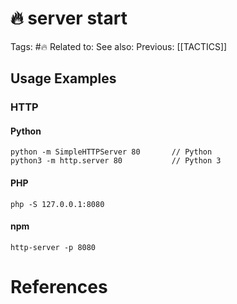 # 🔥 server start

Tags: #🔥 
Related to: 
See also: 
Previous: [[TACTICS]]

## Usage Examples

### HTTP

#### Python

```
python -m SimpleHTTPServer 80       // Python
python3 -m http.server 80           // Python 3
```

#### PHP

	php -S 127.0.0.1:8080

#### npm

	http-server -p 8080

# References